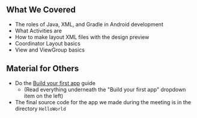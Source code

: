## What We Covered
* The roles of Java, XML, and Gradle in Android development
* What Activities are
* How to make layout XML files with the design preview
* Coordinator Layout basics
* View and ViewGroup basics

## Material for Others
* Do the [Build your first app](https://developer.android.com/training/basics/firstapp/) guide
  - (Read everything underneath the "Build your first app" dropdown item on the left)
* The final source code for the app we made during the meeting is in the directory `HelloWorld`
